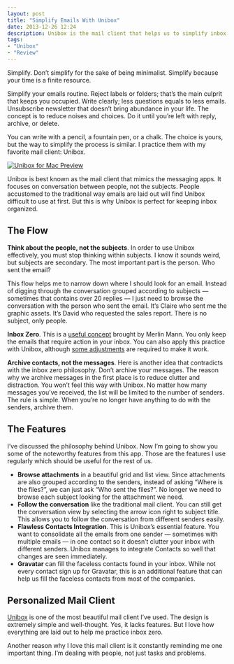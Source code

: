 ```yaml
---
layout: post
title: "Simplify Emails With Unibox"
date: 2013-12-26 12:24
description: Unibox is the mail client that helps us to simplify inbox and remember the most important element in emails. It’s the people.
tags:
- "Unibox"
- "Review"
---
```


Simplify. Don’t simplify for the sake of being minimalist. Simplify because your time is a finite resource.

<!--more-->

Simplify your emails routine.  Reject labels or folders; that’s the main culprit that keeps you occupied. Write clearly; less questions equals to less emails. Unsubscribe newsletter that doesn’t bring abundance in your life. The concept is to reduce noises and choices. Do it until you’re left with reply, archive, or delete.

You can write with a pencil, a fountain pen, or a chalk. The choice is yours, but the way to simplify the process is similar.  I practice them with my favorite mail client: Unibox.

[ ![Unibox for Mac Preview][img] ](http://images.sayzlim.net/2013/12/unibox_preview.jpg "Unibox for Mac Preview")

[img]: http://images.sayzlim.net/2013/12/unibox_preview.jpg "Unibox for Mac Preview"

Unibox is best known as the mail client that mimics the messaging apps. It focuses on conversation between people, not the subjects. People accustomed to the traditional way emails are laid out will find Unibox difficult to use at first. But this is why Unibox is perfect for keeping inbox organized.

## The Flow
**Think about the people, not the subjects**. In order to use Unibox effectively, you must stop thinking within subjects. I know it sounds weird, but subjects are secondary. The most important part is the person. Who sent the email?

This flow helps me to narrow down where I should look for an email. Instead of digging through the conversation grouped according to subjects — sometimes that contains over 20 replies — I just need to browse the conversation with the person who sent the email. It’s Claire who sent me the graphic assets. It’s David who requested the sales report. There is no subject, only people.

**Inbox Zero**. This is a [useful concept][6342-001] brought by Merlin Mann. You only keep the emails that require action in your inbox. You can also apply this practice with Unibox, although [some adjustments][6342-002] are required to make it work.

**Archive contacts, not the messages**. Here is another idea that contradicts with the inbox zero philosophy. Don’t archive your messages. The reason why we archive messages in the first place is to reduce clutter and distraction. You won’t feel this way with Unibox. No matter how many messages you’ve received, the list will be limited to the number of senders. The rule is simple. When you’re no longer have anything to do with the senders, archive them.

## The Features
I’ve discussed the philosophy behind Unibox. Now I’m going to show you some of the noteworthy features from this app. Those are the features I use regularly which should be useful for the rest of us.

- **Browse attachments** in a beautiful grid and list view.  Since attachments are also grouped according to the senders, instead of asking “Where is the files?”, we can just ask “Who sent the files?”. No longer we need to browse each subject looking for the attachment we need.
- **Follow the conversation** like the traditional mail client. You can still get the conversation view  by selecting the arrow icon right to subject title. This allows you to follow the conversation from different senders easily.
- **Flawless Contacts Integration**. This is Unibox’s essential feature. You want to consolidate all the emails from one sender — sometimes with multiple emails — in one contact so it doesn’t clutter your inbox with different senders. Unibox manages to integrate Contacts so well that changes are seen immediately.
- **Gravatar** can fill the faceless contacts found in your inbox. While not every contact sign up for Gravatar, this is an additional feature that can help us fill the faceless contacts from most of the companies.

## Personalized Mail Client
[Unibox][6342-003] is one of the most beautiful mail client I’ve used. The design is extremely simple and well-thought. Yes, it lacks features. But I love how everything are laid out to help me practice inbox zero.

Another reason why I love this mail client is it constantly reminding me one important thing. I’m dealing with people, not just tasks and problems.

[6342-001]: http://inboxzero.com/ "Inbox Zero"
[6342-002]: http://www.uniboxapp.com/faq/organizing-emails/inbox-zero "Inbox Zero - Organizing Emails - FAQs - Unibox"
[6342-003]: https://itunes.apple.com/us/app/unibox/id702816521?mt=12&uo=4&at=11ld6n&ct=unibox "Unibox"
